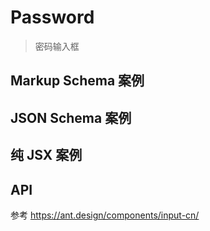 # Password

> 密码输入框

## Markup Schema 案例

<code src="../demos/password/Markup.zh-CN.tsx"></code>

## JSON Schema 案例

<code src="../demos/password/Schema.zh-CN.tsx"></code>

## 纯 JSX 案例

<code src="../demos/password/PureJsx.zh-CN.tsx"></code>

## API

参考 <https://ant.design/components/input-cn/>
